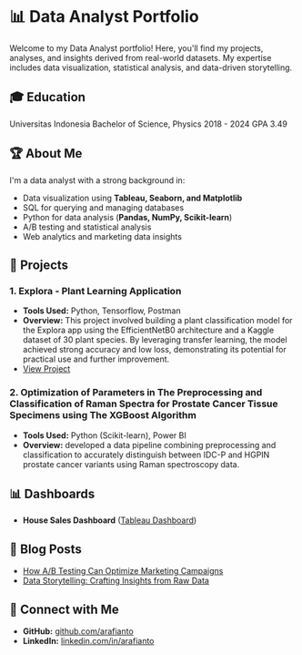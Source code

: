 # 📊 Data Analyst Portfolio

Welcome to my Data Analyst portfolio! Here, you'll find my projects, analyses, and insights derived from real-world datasets. My expertise includes data visualization, statistical analysis, and data-driven storytelling.

## 🎓 Education
Universitas Indonesia
Bachelor of Science, Physics
2018 - 2024
GPA 3.49

## 🏆 About Me

I'm a data analyst with a strong background in:
- Data visualization using **Tableau, Seaborn, and Matplotlib**
- SQL for querying and managing databases
- Python for data analysis (**Pandas, NumPy, Scikit-learn**)
- A/B testing and statistical analysis
- Web analytics and marketing data insights

## 📁 Projects
### 1. **Explora - Plant Learning Application**
   - **Tools Used:** Python, Tensorflow, Postman
   - **Overview:** This project involved building a plant classification model for the Explora app using the EfficientNetB0 architecture and a Kaggle dataset of 30 plant species. By leveraging transfer learning, the model achieved strong accuracy and low loss, demonstrating its potential for practical use and further improvement.
   - [View Project]([#](https://github.com/Explora-App))

### 2. **Optimization of Parameters in The Preprocessing and Classification of Raman Spectra for Prostate Cancer Tissue Specimens using The XGBoost Algorithm**
   - **Tools Used:** Python (Scikit-learn), Power BI
   - **Overview:** developed a data pipeline combining preprocessing and classification to accurately distinguish between IDC-P and HGPIN prostate cancer variants using Raman spectroscopy data.

## 📊 Dashboards
- **House Sales Dashboard** ([Tableau Dashboard](https://public.tableau.com/views/HouseSalesDashboard_17395414744560/HouseDashboard?:language=en-US&:sid=&:redirect=auth&:display_count=n&:origin=viz_share_link))

## 📜 Blog Posts
- [How A/B Testing Can Optimize Marketing Campaigns](#)
- [Data Storytelling: Crafting Insights from Raw Data](#)

## 🔗 Connect with Me
- **GitHub:** [github.com/arafianto](https://github.com/arafianto)
- **LinkedIn:** [linkedin.com/in/arafianto](https://linkedin.com/in/arafianto)
